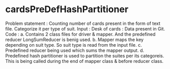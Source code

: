# cardsPreDefHashPartitioner
Problem statement : Counting number of cards present in the form of text file. Categorize it per type of suit.
Input : Desk of cards : Data present in Git.
Code : 
			a. Contains 2 class files for driver & mapper. And the predefined reducer LongSumReducer is benig used.
			b. Mapper maps the key depending on suit type. So suit type is read from the input file.
			c. Predefined reducer being used which sums the mapper output.
      d. Predefined hash partitioner is used to partition the suites per its categoreis. This is being called during the end of mapper class & before reducer class.
